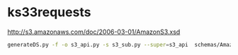 # ks33requests


http://s3.amazonaws.com/doc/2006-03-01/AmazonS3.xsd

```bash
generateDS.py -f -o s3_api.py -s s3_sub.py --super=s3_api  schemas/AmazonS3.xsd 
```
